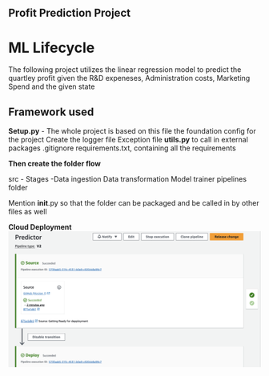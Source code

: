 ## Profit Prediction Project

<h1> ML Lifecycle </h1>

<p1> The following project utilizes the linear regression model to predict the quartley profit given the R&D expeneses, Administration costs, Marketing Spend and the given state </p1>

<h2> Framework used </h2>

<p>

**Setup.py** - The whole project is based on this file the foundation config for the project Create the logger file Exception file **utils.py** to call in external packages .gitignore requirements.txt, containing all the requirements

**Then create the folder flow**

src - Stages -Data ingestion Data transformation Model trainer pipelines folder

Mention **init**.py so that the folder can be packaged and be called in by other files as well </p>

**Cloud Deployment** <img src="cloud.png" alt=""/>
